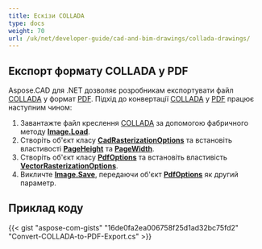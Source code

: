 ```yaml
---
title: Ескізи COLLADA
type: docs
weight: 70
url: /uk/net/developer-guide/cad-and-bim-drawings/collada-drawings/
---
```


## **Експорт формату COLLADA у PDF**

Aspose.CAD для .NET дозволяє розробникам експортувати файл [COLLADA](https://docs.fileformat.com/3d/dae/) у формат [PDF](https://docs.fileformat.com/pdf/). Підхід до конвертації [COLLADA](https://docs.fileformat.com/3d/dae/) у [PDF](https://docs.fileformat.com/pdf/) працює наступним чином:

1. Завантажте файл креслення [COLLADA](https://docs.fileformat.com/3d/dae/) за допомогою фабричного методу [**Image.Load**](https://reference.aspose.com/cad/net/aspose.cad.image/load/methods/2).
2. Створіть об'єкт класу [**CadRasterizationOptions**](https://reference.aspose.com/cad/net/aspose.cad.imageoptions/cadrasterizationoptions) та встановіть властивості [**PageHeight**](https://reference.aspose.com/cad/net/aspose.cad.imageoptions/vectorrasterizationoptions/properties/pageheight) та [**PageWidth**](https://reference.aspose.com/cad/net/aspose.cad.imageoptions/vectorrasterizationoptions/properties/pagewidth).
3. Створіть об'єкт класу [**PdfOptions**](https://reference.aspose.com/cad/net/aspose.cad.imageoptions/pdfoptions) та встановіть властивість [**VectorRasterizationOptions**](https://reference.aspose.com/cad/net/aspose.cad.imageoptions/vectorrasterizationoptions).
4. Викличте [**Image.Save**](https://reference.aspose.com/cad/net/aspose.cad/image/methods/save/index), передаючи об'єкт [**PdfOptions**](https://reference.aspose.com/cad/net/aspose.cad.imageoptions/pdfoptions) як другий параметр.

## Приклад коду

{{< gist "aspose-com-gists" "16de0fa2ea006758f25d1ad32bc75fd2" "Convert-COLLADA-to-PDF-Export.cs" >}}
